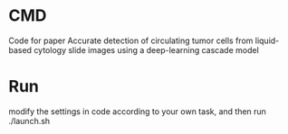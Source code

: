 # CMD
Code for paper Accurate detection of circulating tumor cells from liquid-based cytology slide images using a deep-learning cascade model

# Run
modify the settings in code according to your own task, and then run ./launch.sh
